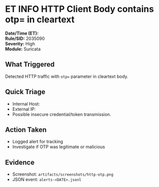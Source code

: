 # ET INFO HTTP Client Body contains otp= in cleartext

**Date/Time (ET):** <fill>  
**Rule/SID:** 2035090  
**Severity:** High  
**Module:** Suricata  

## What Triggered
Detected HTTP traffic with `otp=` parameter in cleartext body.

## Quick Triage
- Internal Host: <fill>
- External IP: <fill>
- Possible insecure credential/token transmission.

## Action Taken
- Logged alert for tracking
- Investigate if OTP was legitimate or malicious

## Evidence
- Screenshot: `artifacts/screenshots/http-otp.png`
- JSON event: `alerts-<DATE>.jsonl`
